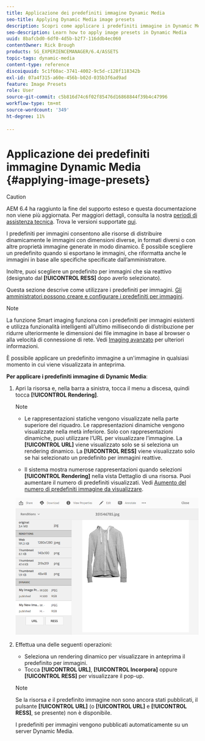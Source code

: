 ```yaml
---
title: Applicazione dei predefiniti immagine Dynamic Media
seo-title: Applying Dynamic Media image presets
description: Scopri come applicare i predefiniti immagine in Dynamic Media
seo-description: Learn how to apply image presets in Dynamic Media
uuid: 8bafcbd0-6df0-4d5b-b2f7-116ddb4ec060
contentOwner: Rick Brough
products: SG_EXPERIENCEMANAGER/6.4/ASSETS
topic-tags: dynamic-media
content-type: reference
discoiquuid: 5c1f60ac-3741-4002-9c5d-c128f118342b
exl-id: 07a4f315-a60e-456b-b02d-035b3f6ad9ad
feature: Image Presets
role: User
source-git-commit: c5b816d74c6f02f85476d16868844f39b4c47996
workflow-type: tm+mt
source-wordcount: '349'
ht-degree: 11%

---
```


# Applicazione dei predefiniti immagine Dynamic Media {#applying-image-presets}

>[!CAUTION]
>
>AEM 6.4 ha raggiunto la fine del supporto esteso e questa documentazione non viene più aggiornata. Per maggiori dettagli, consulta la nostra [periodi di assistenza tecnica](https://helpx.adobe.com/it/support/programs/eol-matrix.html). Trova le versioni supportate [qui](https://experienceleague.adobe.com/docs/).

I predefiniti per immagini consentono alle risorse di distribuire dinamicamente le immagini con dimensioni diverse, in formati diversi o con altre proprietà immagine generate in modo dinamico. È possibile scegliere un predefinito quando si esportano le immagini, che riformatta anche le immagini in base alle specifiche specificate dall’amministratore.

Inoltre, puoi scegliere un predefinito per immagini che sia reattivo (designato dal **[!UICONTROL RESS]** dopo averlo selezionato).

Questa sezione descrive come utilizzare i predefiniti per immagini. [Gli amministratori possono creare e configurare i predefiniti per immagini](managing-image-presets.md).

>[!NOTE]
>
>La funzione Smart imaging funziona con i predefiniti per immagini esistenti e utilizza funzionalità intelligenti all’ultimo millisecondo di distribuzione per ridurre ulteriormente le dimensioni dei file immagine in base al browser o alla velocità di connessione di rete. Vedi [Imaging avanzato](imaging-faq.md) per ulteriori informazioni.

È possibile applicare un predefinito immagine a un&#39;immagine in qualsiasi momento in cui viene visualizzata in anteprima.

**Per applicare i predefiniti immagine di Dynamic Media**:

1. Apri la risorsa e, nella barra a sinistra, tocca il menu a discesa, quindi tocca **[!UICONTROL Rendering]**.

   >[!NOTE]
   >
   >* Le rappresentazioni statiche vengono visualizzate nella parte superiore del riquadro. Le rappresentazioni dinamiche vengono visualizzate nella metà inferiore. Solo con rappresentazioni dinamiche, puoi utilizzare l’URL per visualizzare l’immagine. La **[!UICONTROL URL]** viene visualizzato solo se si seleziona un rendering dinamico. La **[!UICONTROL RESS]** viene visualizzato solo se hai selezionato un predefinito per immagini reattive.
   >
   >* Il sistema mostra numerose rappresentazioni quando selezioni **[!UICONTROL Rendering]** nella vista Dettaglio di una risorsa. Puoi aumentare il numero di predefiniti visualizzati. Vedi [Aumento del numero di predefiniti immagine da visualizzare](managing-image-presets.md#increasing-or-decreasing-the-number-of-image-presets-that-display).


   ![chlimage_1-208](assets/chlimage_1-208.png)

1. Effettua una delle seguenti operazioni:

   * Seleziona un rendering dinamico per visualizzare in anteprima il predefinito per immagini.
   * Tocca **[!UICONTROL URL]**, **[!UICONTROL Incorpora]** oppure **[!UICONTROL RESS]** per visualizzare il pop-up.

   >[!NOTE]
   >
   >Se la risorsa *e* il predefinito immagine non sono ancora stati pubblicati, il pulsante **[!UICONTROL URL]** (o **[!UICONTROL URL]** e **[!UICONTROL RESS]**, se presente) non è disponibile.
   >
   >I predefiniti per immagini vengono pubblicati automaticamente su un server Dynamic Media.
